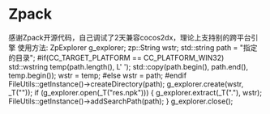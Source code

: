 # Zpack
感谢Zpack开源代码，自己调试了2天兼容cocos2dx，理论上支持别的跨平台引擎
使用方法:
ZpExplorer g_explorer;
	zp::String wstr;
	std::string path = "指定的目录";
#if(CC_TARGET_PLATFORM == CC_PLATFORM_WIN32)
	std::wstring temp(path.length(), L' ');
	std::copy(path.begin(), path.end(), temp.begin());
	wstr = temp;
#else
	wstr = path;
#endif
	FileUtils::getInstance()->createDirectory(path);
	g_explorer.create(wstr, _T(""));
	if (g_explorer.open(_T("res.npk")))
	{
		g_explorer.extract(_T("."), wstr);
		FileUtils::getInstance()->addSearchPath(path);
	}
	g_explorer.close();
